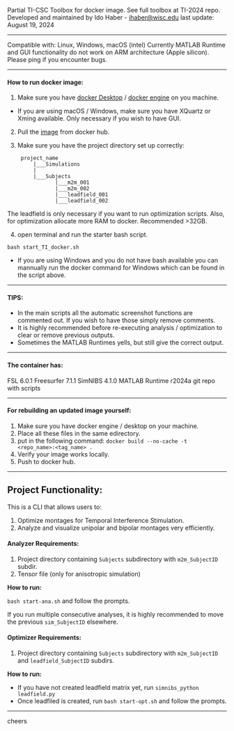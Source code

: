 Partial TI-CSC Toolbox for docker image. See full toolbox at TI-2024 repo.
Developed and maintained by Ido Haber - ihaber@wisc.edu
last update: August 19, 2024

---

Compatible with: Linux, Windows, macOS (intel)
Currently MATLAB Runtime and GUI functionality do not work on ARM architecture (Apple silicon). 
Please ping if you encounter bugs.

---

#### How to run docker image:

1. Make sure you have [docker Desktop](https://www.docker.com/products/docker-desktop/) / [docker engine](https://docs.docker.com/engine/install/) on you machine.
* If you are using macOS / Windows, make sure you have XQuartz or Xming available. Only necessary if you wish to have GUI. 
2. Pull the [image](https://hub.docker.com/r/idossha/ti-package) from docker hub. 
3. Make sure you have the project directory set up correctly:

        project_name 
            |___Simulations
            |
            |___Subjects
                   |___m2m_001
                   |___m2m_002
                   |___leadfield_001
                   |___leadfield_002


The leadfield is only necessary if you want to run optimization scripts.
Also, for optimization allocate more RAM to docker. Recommended >32GB.


4. open terminal and run the starter bash script.

`bash start_TI_docker.sh`

* If you are using Windows and you do not have bash available you can mannually run the docker command for Windows which can be found in the script above.

---

#### TIPS:

* In the main scripts all the automatic screenshot functions are commented out. If you wish to have those simply remove comments.
* It is highly recommended before re-executing analysis / optimization to clear or remove previous outputs. 
* Sometimes the MATLAB Runtimes yells, but still give the correct output.

---

#### The container has:
FSL 6.0.1 
Freesurfer 7.1.1 
SimNIBS 4.1.0 
MATLAB Runtime r2024a 
git repo with scripts 

---

#### For rebuilding an updated image yourself:

1. Make sure you have docker engine / desktop on your machine.
2. Place all these files in the same edirectory.
3. put in the following command: `docker build --no-cache -t <repo_name>:<tag_name> .` 
4. Verify your image works locally.
5. Push to docker hub.

---

## Project Functionality:

This is a CLI that allows users to:
1. Optimize montages for Temporal Interference Stimulation.
2. Analyze and visualize unipolar and bipolar montages very efficiently. 

#### Analyzer Requirements:

1. Project directory containing `Subjects` subdirectory with `m2m_SubjectID` subdir.
3. Tensor file (only for anisotropic simulation)

**How to run:**

`bash start-ana.sh` and follow the prompts. 

If you run multiple consecutive analyses, it is highly recommended to move the previous `sim_SubjectID` elsewhere.

#### Optimizer Requirements:

1. Project directory containing `Subjects` subdirectory with `m2m_SubjectID` and `leadfield_SubjectID` subdirs.

**How to run:** 

* If you have not created leadfield matrix yet, run `simnibs_python leadfield.py` 
* Once leadfiled is created, run `bash start-opt.sh` and follow the prompts.

---

cheers







